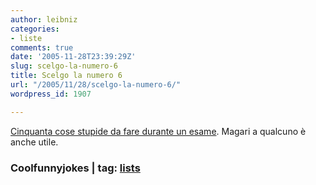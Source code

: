 ```yaml
---
author: leibniz
categories:
- liste
comments: true
date: '2005-11-28T23:39:29Z'
slug: scelgo-la-numero-6
title: Scelgo la numero 6
url: "/2005/11/28/scelgo-la-numero-6/"
wordpress_id: 1907

---
```

[Cinquanta cose stupide da fare durante un esame](https://www.coolfunnyjokes.com/Funny-Jokes/Misc-Jokes/50-Fun-Things-To-Do-During-An-Exam.html). Magari a qualcuno è anche utile.

### Coolfunnyjokes | tag: [lists](https://www.technorati.com/tags/lists)
